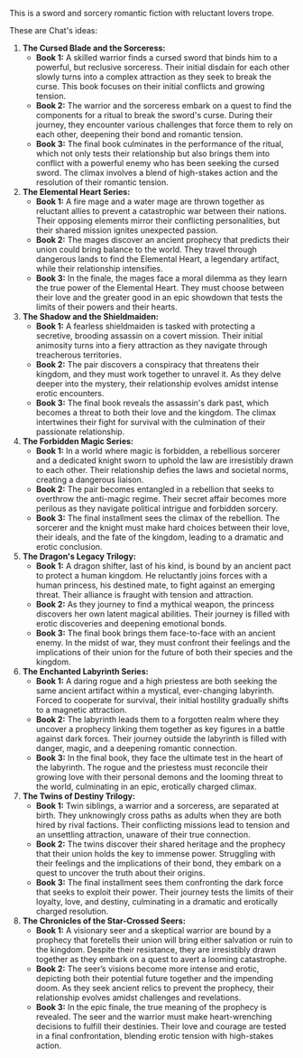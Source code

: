 This is a sword and sorcery romantic fiction with reluctant lovers trope. 

These are Chat's ideas:

1. **The Cursed Blade and the Sorceress:**
    - **Book 1:** A skilled warrior finds a cursed sword that binds him to a powerful, but reclusive sorceress. Their initial disdain for each other slowly turns into a complex attraction as they seek to break the curse. This book focuses on their initial conflicts and growing tension.
    - **Book 2:** The warrior and the sorceress embark on a quest to find the components for a ritual to break the sword's curse. During their journey, they encounter various challenges that force them to rely on each other, deepening their bond and romantic tension.
    - **Book 3:** The final book culminates in the performance of the ritual, which not only tests their relationship but also brings them into conflict with a powerful enemy who has been seeking the cursed sword. The climax involves a blend of high-stakes action and the resolution of their romantic tension.
2. **The Elemental Heart Series:**
    - **Book 1:** A fire mage and a water mage are thrown together as reluctant allies to prevent a catastrophic war between their nations. Their opposing elements mirror their conflicting personalities, but their shared mission ignites unexpected passion.
    - **Book 2:** The mages discover an ancient prophecy that predicts their union could bring balance to the world. They travel through dangerous lands to find the Elemental Heart, a legendary artifact, while their relationship intensifies.
    - **Book 3:** In the finale, the mages face a moral dilemma as they learn the true power of the Elemental Heart. They must choose between their love and the greater good in an epic showdown that tests the limits of their powers and their hearts.
3. **The Shadow and the Shieldmaiden:**
    - **Book 1:** A fearless shieldmaiden is tasked with protecting a secretive, brooding assassin on a covert mission. Their initial animosity turns into a fiery attraction as they navigate through treacherous territories.
    - **Book 2:** The pair discovers a conspiracy that threatens their kingdom, and they must work together to unravel it. As they delve deeper into the mystery, their relationship evolves amidst intense erotic encounters.
    - **Book 3:** The final book reveals the assassin's dark past, which becomes a threat to both their love and the kingdom. The climax intertwines their fight for survival with the culmination of their passionate relationship.
4. **The Forbidden Magic Series:**
    - **Book 1:** In a world where magic is forbidden, a rebellious sorcerer and a dedicated knight sworn to uphold the law are irresistibly drawn to each other. Their relationship defies the laws and societal norms, creating a dangerous liaison.
    - **Book 2:** The pair becomes entangled in a rebellion that seeks to overthrow the anti-magic regime. Their secret affair becomes more perilous as they navigate political intrigue and forbidden sorcery.
    - **Book 3:** The final installment sees the climax of the rebellion. The sorcerer and the knight must make hard choices between their love, their ideals, and the fate of the kingdom, leading to a dramatic and erotic conclusion.
5. **The Dragon's Legacy Trilogy:**
    - **Book 1:** A dragon shifter, last of his kind, is bound by an ancient pact to protect a human kingdom. He reluctantly joins forces with a human princess, his destined mate, to fight against an emerging threat. Their alliance is fraught with tension and attraction.
    - **Book 2:** As they journey to find a mythical weapon, the princess discovers her own latent magical abilities. Their journey is filled with erotic discoveries and deepening emotional bonds.
    - **Book 3:** The final book brings them face-to-face with an ancient enemy. In the midst of war, they must confront their feelings and the implications of their union for the future of both their species and the kingdom.
6. **The Enchanted Labyrinth Series:**
    - **Book 1:** A daring rogue and a high priestess are both seeking the same ancient artifact within a mystical, ever-changing labyrinth. Forced to cooperate for survival, their initial hostility gradually shifts to a magnetic attraction.
    - **Book 2:** The labyrinth leads them to a forgotten realm where they uncover a prophecy linking them together as key figures in a battle against dark forces. Their journey outside the labyrinth is filled with danger, magic, and a deepening romantic connection.
    - **Book 3:** In the final book, they face the ultimate test in the heart of the labyrinth. The rogue and the priestess must reconcile their growing love with their personal demons and the looming threat to the world, culminating in an epic, erotically charged climax.
7. **The Twins of Destiny Trilogy:**
    - **Book 1:** Twin siblings, a warrior and a sorceress, are separated at birth. They unknowingly cross paths as adults when they are both hired by rival factions. Their conflicting missions lead to tension and an unsettling attraction, unaware of their true connection.
    - **Book 2:** The twins discover their shared heritage and the prophecy that their union holds the key to immense power. Struggling with their feelings and the implications of their bond, they embark on a quest to uncover the truth about their origins.
    - **Book 3:** The final installment sees them confronting the dark force that seeks to exploit their power. Their journey tests the limits of their loyalty, love, and destiny, culminating in a dramatic and erotically charged resolution.
8. **The Chronicles of the Star-Crossed Seers:**
    - **Book 1:** A visionary seer and a skeptical warrior are bound by a prophecy that foretells their union will bring either salvation or ruin to the kingdom. Despite their resistance, they are irresistibly drawn together as they embark on a quest to avert a looming catastrophe.
    - **Book 2:** The seer’s visions become more intense and erotic, depicting both their potential future together and the impending doom. As they seek ancient relics to prevent the prophecy, their relationship evolves amidst challenges and revelations.
    - **Book 3:** In the epic finale, the true meaning of the prophecy is revealed. The seer and the warrior must make heart-wrenching decisions to fulfill their destinies. Their love and courage are tested in a final confrontation, blending erotic tension with high-stakes action.
